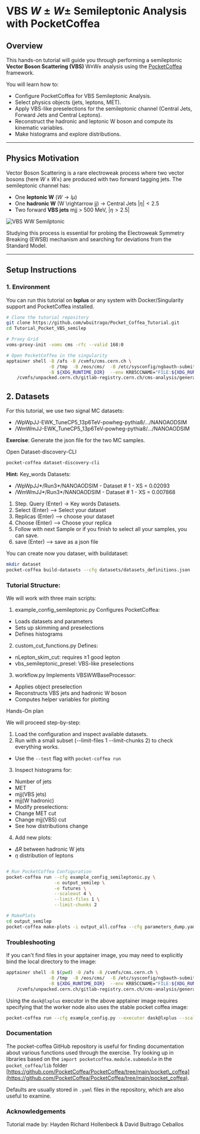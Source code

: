 # VBS $W \pm W \pm$ Semileptonic Analysis with PocketCoffea

## Overview

This hands-on tutorial will guide you through performing a semileptonic **Vector Boson Scattering (VBS)** W±W± analysis using the [PocketCoffea](https://github.com/PocketCoffea) framework.

You will learn how to:

- Configure PocketCoffea for VBS Semileptonic Analysis.
- Select physics objects (jets, leptons, MET).
- Apply VBS-like preselections for the semileptonic channel (Central Jets, Forward Jets and Central Leptons).
- Reconstruct the hadronic and leptonic W boson and compute its kinematic variables.
- Make histograms and explore distributions.
  
------

## Physics Motivation

Vector Boson Scattering is a rare electroweak process where two vector bosons (here $W \pm W\pm$) are produced with two forward tagging jets. The semileptonic channel has:

- One **leptonic W** ($W \rightarrow l \mu$)  
- One **hadronic W** (W \rightarrow jj)  -> Central Jets $|\eta| < 2.5$
- Two forward **VBS jets**  mjj > 500 MeV, $|\eta > 2.5|$ 

![VBS WW Semilptonic](semilep.png)

Studying this process is essential for probing the Electroweak Symmetry Breaking (EWSB) mechanism and searching for deviations from the Standard Model.

---

## Setup Instructions

### 1. Environment
You can run this tutorial on **lxplus** or any system with Docker/Singularity support and PocketCoffea installed.

```bash
# Clone the tutorial repository
git clone https://github.com/wbuitrago/Pocket_Coffea_Tutorial.git
cd Tutorial_Pocket_VBS_semilep

# Proxy Grid
voms-proxy-init -voms cms -rfc --valid 168:0

# Open PocketCoffea in the singularity
apptainer shell -B /afs -B /cvmfs/cms.cern.ch \
                -B /tmp  -B /eos/cms/  -B /etc/sysconfig/ngbauth-submit \
                -B ${XDG_RUNTIME_DIR}  --env KRB5CCNAME="FILE:${XDG_RUNTIME_DIR}/krb5cc" \
    /cvmfs/unpacked.cern.ch/gitlab-registry.cern.ch/cms-analysis/general/pocketcoffea:lxplus-el9-stable

```

## 2. Datasets 

For this tutorial, we use two signal MC datasets:
* /WpWpJJ-EWK_TuneCP5_13p6TeV-powheg-pythia8/.../NANOAODSIM
* /WmWmJJ-EWK_TuneCP5_13p6TeV-powheg-pythia8/.../NANOAODSIM

**Exercise**:
Generate the json file for the  two MC samples.

Open Dataset-discovery-CLI

```bash
pocket-coffea dataset-discovery-cli
```

**Hint:** Key_words Datasets:
  * /WpWpJJ*/Run3*/NANOAODSIM - Dataset # 1 - XS = 0.02093
  * /WmWmJJ*/Run3*/NANOAODSIM - Dataset # 1 - XS = 0.007868

1. Step. Query (Enter) -> Key words Datasets.
2. Select (Enter) --> Select your dataset
3. Replicas (Enter) --> choose your dataset
4. Choose (Enter) --> Choose your replica
5. Follow with next Sample or if you finish to select all your samples, you can save.
6. save (Enter) --> save as a json file

You can create now you dataser, with buildataset:

```bash
mkdir dataset
pocket-coffea build-datasets --cfg datasets/datasets_definitions.json
```

### Tutorial Structure:

We will work with three main scripts:

1. example_config_semileptonic.py
Configures PocketCoffea:
* Loads datasets and parameters
* Sets up skimming and preselections
* Defines histograms

2. custom_cut_functions.py
Defines:
* nLepton_skim_cut: requires ≥1 good lepton
* vbs_semileptonic_presel: VBS-like preselections

3. workflow.py
Implements VBSWWBaseProcessor:
* Applies object preselection
* Reconstructs VBS jets and hadronic W boson
* Computes helper variables for plotting

Hands-On plan

We will proceed step-by-step:

1. Load the configuration and inspect available datasets.
2. Run with a small subset (--limit-files 1 --limit-chunks 2) to check everything works.
* Use the `--test` flag with `pocket-coffea run`
3. Inspect histograms for:
* Number of jets
* MET
* mjj(VBS jets)
* mjj(W hadronic)
* Modify preselections:
* Change MET cut
* Change mjj(VBS) cut
* See how distributions change
4. Add new plots:
* $\Delta R$ between hadronic W jets
* $\eta$ distribution of leptons

```bash

# Run PocketCoffea Configuration 
pocket-coffea run --cfg example_config_semileptonic.py \
                  -o output_semilep \
                  -e futures \
                  --scaleout 4 \
                  --limit-files 1 \
                  --limit-chunks 2

# MakePlots
cd output_semilep
pocket-coffea make-plots -i output_all.coffea --cfg parameters_dump.yaml -o plots

```

### Troubleshooting

If you can't find files in your apptainer image, you may need to explicitly bind the local directory to the image:
```bash
apptainer shell -B $(pwd) -B /afs -B /cvmfs/cms.cern.ch \
                -B /tmp  -B /eos/cms/  -B /etc/sysconfig/ngbauth-submit \
                -B ${XDG_RUNTIME_DIR}  --env KRB5CCNAME="FILE:${XDG_RUNTIME_DIR}/krb5cc" \
    /cvmfs/unpacked.cern.ch/gitlab-registry.cern.ch/cms-analysis/general/pocketcoffea:lxplus-el9-stable
```

Using the `dask@lxplus` executor in the above apptainer image requires specifying that the worker node also uses the stable pocket coffea image:
```bash
pocket-coffea run --cfg example_config.py --executor dask@lxplus --scaleout 10 -o output_dask --worker-image /cvmfs/unpacked.cern.ch/gitlab-registry.cern.ch/cms-analysis/general/pocketcoffea:lxplus-el9-stable
```

### Documentation

The pocket-coffea GitHub repository is useful for finding documentation about various functions used through the exercise.
Try looking up in libraries based on the `import pocketcoffea.module.submodule` in the `pocket_coffea/lib` folder
[https://github.com/PocketCoffea/PocketCoffea/tree/main/pocket\_coffea](https://github.com/PocketCoffea/PocketCoffea/tree/main/pocket_coffea).

Defaults are usually stored in `.yaml` files in the repository, which are also useful to examine.

### Acknowledgements

Tutorial made by: Hayden Richard Hollenbeck & David Buitrago Ceballos

